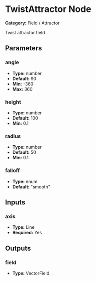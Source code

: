 
# TwistAttractor Node

**Category:** Field / Attractor

Twist attractor field

## Parameters


### angle
- **Type:** number
- **Default:** 90
- **Min:** -360
- **Max:** 360



### height
- **Type:** number
- **Default:** 100
- **Min:** 0.1




### radius
- **Type:** number
- **Default:** 50
- **Min:** 0.1




### falloff
- **Type:** enum
- **Default:** "smooth"





## Inputs


### axis
- **Type:** Line
- **Required:** Yes



## Outputs


### field
- **Type:** VectorField




